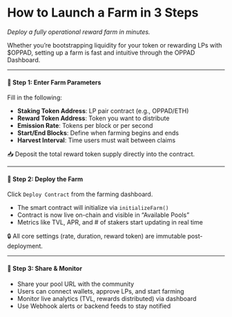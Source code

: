 # How to Launch a Farm in 3 Steps

_Deploy a fully operational reward farm in minutes._

Whether you’re bootstrapping liquidity for your token or rewarding LPs with $OPPAD, setting up a farm is fast and intuitive through the OPPAD Dashboard.

***

####

#### 🧩 Step 1: Enter Farm Parameters

Fill in the following:

* **Staking Token Address**: LP pair contract (e.g., OPPAD/ETH)
* **Reward Token Address**: Token you want to distribute
* **Emission Rate**: Tokens per block or per second
* **Start/End Blocks**: Define when farming begins and ends
* **Harvest Interval**: Time users must wait between claims

📥 Deposit the total reward token supply directly into the contract.

***

#### 🔗 Step 2: Deploy the Farm

Click `Deploy Contract` from the farming dashboard.

* The smart contract will initialize via `initializeFarm()`
* Contract is now live on-chain and visible in “Available Pools”
* Metrics like TVL, APR, and # of stakers start updating in real time

🔒 All core settings (rate, duration, reward token) are immutable post-deployment.

***

#### 🌾 Step 3: Share & Monitor

* Share your pool URL with the community
* Users can connect wallets, approve LPs, and start farming
* Monitor live analytics (TVL, rewards distributed) via dashboard
* Use Webhook alerts or backend feeds to stay notified

>
